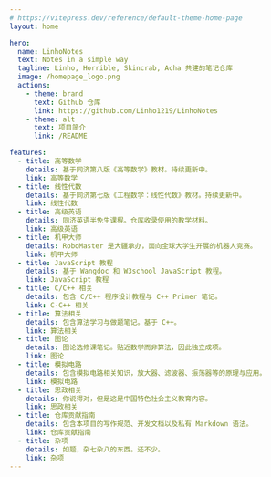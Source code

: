```yaml
---
# https://vitepress.dev/reference/default-theme-home-page
layout: home

hero:
  name: LinhoNotes
  text: Notes in a simple way
  tagline: Linho, Horrible, Skincrab, Acha 共建的笔记仓库
  image: /homepage_logo.png
  actions:
    - theme: brand
      text: Github 仓库
      link: https://github.com/Linho1219/LinhoNotes
    - theme: alt
      text: 项目简介
      link: /README

features:
  - title: 高等数学
    details: 基于同济第八版《高等数学》教材。持续更新中。
    link: 高等数学
  - title: 线性代数
    details: 基于同济第七版《工程数学：线性代数》教材。持续更新中。
    link: 线性代数
  - title: 高级英语
    details: 同济英语半免生课程。仓库收录使用的教学材料。
    link: 高级英语
  - title: 机甲大师
    details: RoboMaster 是大疆承办，面向全球大学生开展的机器人竞赛。
    link: 机甲大师
  - title: JavaScript 教程
    details: 基于 Wangdoc 和 W3school JavaScript 教程。
    link: JavaScript 教程
  - title: C/C++ 相关
    details: 包含 C/C++ 程序设计教程与 C++ Primer 笔记。
    link: C-C++ 相关
  - title: 算法相关
    details: 包含算法学习与做题笔记。基于 C++。
    link: 算法相关
  - title: 图论
    details: 图论选修课笔记。贴近数学而非算法，因此独立成项。
    link: 图论
  - title: 模拟电路
    details: 包含模拟电路相关知识，放大器、滤波器、振荡器等的原理与应用。
    link: 模拟电路
  - title: 思政相关
    details: 你说得对，但是这是中国特色社会主义教育内容。
    link: 思政相关
  - title: 仓库贡献指南
    details: 包含本项目的写作规范、开发文档以及私有 Markdown 语法。
    link: 仓库贡献指南
  - title: 杂项
    details: 如题，杂七杂八的东西。还不少。
    link: 杂项
---
```

